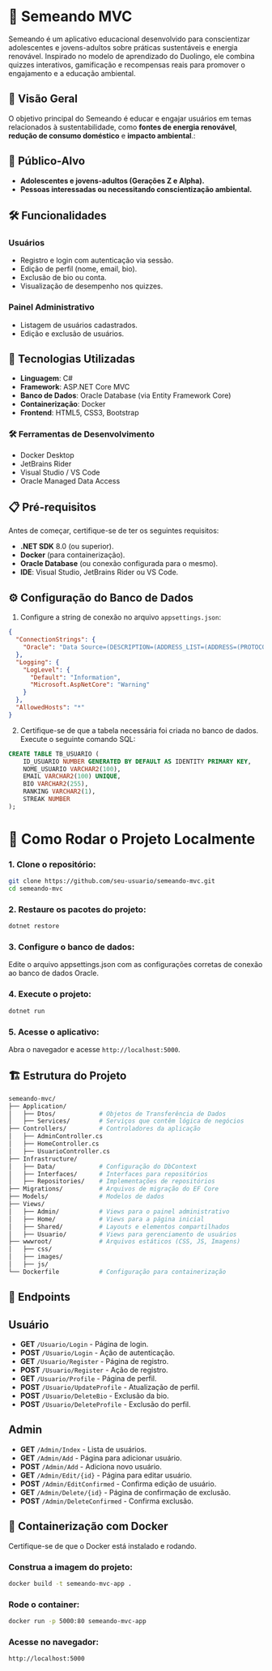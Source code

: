 # 🌱 Semeando MVC

Semeando é um aplicativo educacional desenvolvido para conscientizar adolescentes e jovens-adultos sobre práticas sustentáveis e energia renovável. Inspirado no modelo de aprendizado do Duolingo, ele combina quizzes interativos, gamificação e recompensas reais para promover o engajamento e a educação ambiental.

## 📖 Visão Geral

O objetivo principal do Semeando é educar e engajar usuários em temas relacionados à sustentabilidade, como **fontes de energia renovável**, **redução de consumo doméstico** e **impacto ambiental**.:

## 🎯 Público-Alvo

- **Adolescentes e jovens-adultos (Gerações Z e Alpha).**
- **Pessoas interessadas ou necessitando conscientização ambiental.**

## 🛠️ Funcionalidades

### Usuários
- Registro e login com autenticação via sessão.
- Edição de perfil (nome, email, bio).
- Exclusão de bio ou conta.
- Visualização de desempenho nos quizzes.

### Painel Administrativo
- Listagem de usuários cadastrados.
- Edição e exclusão de usuários.

## 🚀 Tecnologias Utilizadas

- **Linguagem**: C#
- **Framework**: ASP.NET Core MVC
- **Banco de Dados**: Oracle Database (via Entity Framework Core)
- **Containerização**: Docker
- **Frontend**: HTML5, CSS3, Bootstrap

### 🛠️ Ferramentas de Desenvolvimento
- Docker Desktop
- JetBrains Rider
- Visual Studio / VS Code
- Oracle Managed Data Access

## 📋 Pré-requisitos

Antes de começar, certifique-se de ter os seguintes requisitos:

- **.NET SDK** 8.0 (ou superior).
- **Docker** (para containerização).
- **Oracle Database** (ou conexão configurada para o mesmo).
- **IDE**: Visual Studio, JetBrains Rider ou VS Code.


## ⚙️ Configuração do Banco de Dados

1. Configure a string de conexão no arquivo `appsettings.json`:

```json
{
  "ConnectionStrings": {
    "Oracle": "Data Source=(DESCRIPTION=(ADDRESS_LIST=(ADDRESS=(PROTOCOL=TCP)(HOST=oracle.fiap.com.br)(PORT=1521))) (CONNECT_DATA=(SERVER=DEDICATED)(SID=ORCL)));User Id=RM553326;Password=091003;"
  },
  "Logging": {
    "LogLevel": {
      "Default": "Information",
      "Microsoft.AspNetCore": "Warning"
    }
  },
  "AllowedHosts": "*"
}
```
2. Certifique-se de que a tabela necessária foi criada no banco de dados. Execute o seguinte comando SQL:
```sql
CREATE TABLE TB_USUARIO (
    ID_USUARIO NUMBER GENERATED BY DEFAULT AS IDENTITY PRIMARY KEY,
    NOME_USUARIO VARCHAR2(100),
    EMAIL VARCHAR2(100) UNIQUE,
    BIO VARCHAR2(255),
    RANKING VARCHAR2(1),
    STREAK NUMBER
);

 ```
# 🏃 Como Rodar o Projeto Localmente

### 1. Clone o repositório:
```bash
git clone https://github.com/seu-usuario/semeando-mvc.git
cd semeando-mvc
```
### 2. Restaure os pacotes do projeto:
```bash
dotnet restore
```
### 3. Configure o banco de dados:
Edite o arquivo appsettings.json com as configurações corretas de conexão ao banco de dados Oracle.

### 4. Execute o projeto:
```bash
dotnet run
```

### 5. Acesse o aplicativo:
Abra o navegador e acesse `http://localhost:5000`.

## 🏗️ Estrutura do Projeto
```bash
semeando-mvc/
├── Application/
│   ├── Dtos/            # Objetos de Transferência de Dados
│   ├── Services/        # Serviços que contêm lógica de negócios
├── Controllers/         # Controladores da aplicação
│   ├── AdminController.cs
│   ├── HomeController.cs
│   ├── UsuarioController.cs
├── Infrastructure/
│   ├── Data/            # Configuração do DbContext
│   ├── Interfaces/      # Interfaces para repositórios
│   ├── Repositories/    # Implementações de repositórios
├── Migrations/          # Arquivos de migração do EF Core
├── Models/              # Modelos de dados
├── Views/
│   ├── Admin/           # Views para o painel administrativo
│   ├── Home/            # Views para a página inicial
│   ├── Shared/          # Layouts e elementos compartilhados
│   ├── Usuario/         # Views para gerenciamento de usuários
├── wwwroot/             # Arquivos estáticos (CSS, JS, Imagens)
│   ├── css/
│   ├── images/
│   ├── js/
└── Dockerfile           # Configuração para containerização
```

## 📌 Endpoints

## Usuário
- **GET** `/Usuario/Login` - Página de login.
- **POST** `/Usuario/Login` - Ação de autenticação.
- **GET** `/Usuario/Register` - Página de registro.
- **POST** `/Usuario/Register` - Ação de registro.
- **GET** `/Usuario/Profile` - Página de perfil.
- **POST** `/Usuario/UpdateProfile` - Atualização de perfil.
- **POST** `/Usuario/DeleteBio` - Exclusão da bio.
- **POST** `/Usuario/DeleteProfile` - Exclusão do perfil.

## Admin
- **GET** `/Admin/Index` - Lista de usuários.
- **GET** `/Admin/Add` - Página para adicionar usuário.
- **POST** `/Admin/Add` - Adiciona novo usuário.
- **GET** `/Admin/Edit/{id}` - Página para editar usuário.
- **POST** `/Admin/EditConfirmed` - Confirma edição de usuário.
- **GET** `/Admin/Delete/{id}` - Página de confirmação de exclusão.
- **POST** `/Admin/DeleteConfirmed` - Confirma exclusão.

## 🐳 Containerização com Docker

Certifique-se de que o Docker está instalado e rodando.

### Construa a imagem do projeto:
```bash
docker build -t semeando-mvc-app .
```

### Rode o container:
```bash
docker run -p 5000:80 semeando-mvc-app
```

### Acesse no navegador:
```bash
http://localhost:5000
```
